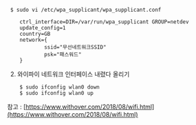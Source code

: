 ~~~
 $ sudo vi /etc/wpa_supplicant/wpa_supplicant.conf

    ctrl_interface=DIR=/var/run/wpa_supplicant GROUP=netdev
    update_config=1
    country=GB
    network={
            ssid="무선네트워크SSID"
            psk="패스워드"
    }
~~~

2. 와이파이 네트워크 인터페이스 내렸다 올리기
~~~
    $ sudo ifconfig wlan0 down
    $ sudo ifconfig wlan0 up
~~~
참고 : [https://www.withover.com/2018/08/wifi.html](https://www.withover.com/2018/08/wifi.html)
